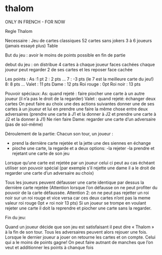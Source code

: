 # thalom

ONLY IN FRENCH - FOR NOW

Regle Thalom

Necessaire : 
Jeu de cartes classiques 52 cartes sans jokers
3 à 6 joueurs (jamais essayé plus)
Table 

But du jeu : avoir le moins de points possible en fin de partie

debut du jeu : 
on distribue 4 cartes à chaque joueur faces cachées
chaque joueur peut regarder 2 de ses cartes et les reposer face cachée

Les points :
As :1 pt
2 : 2 pts
…
7 : -3 pts (le 7 est la meilleure carte du jeu!)
8: 8 pts
…
Valet : 11 pts
Dame : 12 pts
Roi rouge : 0pt
Roi noir : 13 pts

Pouvoir spéciaux:
As: quand rejeté : faire piocher une carte à un autre joueur (il n’a pas le droit de la regarder)
Valet : quand rejeté: échanger deux cartes
	On peut faire au choix une des actions suivantes
donner une de ses cartes à un joueur et lui en prendre une
faire la même chose entre deux adversaires (prendre une carte à J1 et la donner à J2 et prendre une carte à J2 et la donner à J1)
Ne rien faire
Dame: regarder une carte d’un adversaire (pas de soi-même)

Déroulement de la partie:
Chacun son tour, un joueur :
- prend la dernière carte rejetée et la jette une des siennes en échange
- pioche une carte, la regarde et a deux options:
     -la rejeter
     -la prendre et rejetant une carte de son jeu

Lorsque qu’une carte est rejetée par un joueur celui ci peut au cas échéant utiliser son pouvoir spécial (par exemple s’il rejette une dame il a le droit de regarder une carte d’un adversaire au choix)

Tous les joueurs peuvent défausser une carte identique par dessus la dernière carte rejetée (Attention lorsque l’on défausse on ne peut profiter du pouvoir de la carte défaussée. Attention 2: on ne peut pas rejetter un roi noir sur un roi rouge et vice versa car ces deux cartes n’ont pas la meme valeur roi rouge 0pt ≠ roi noir 13 pts)
Si un joueur se trompe en voulant rejeter une carte il doit la reprendre et piocher une carte sans la regarder.

Fin du jeu:

Quand un joueur décide que son jeu est satisfaisant il peut dire « Thalom » à la fin de son tour. Tous les adversaires peuvent alors rejouer une fois.
Lorsque le dernier joueur a jouer on retourne les cartes et on compte. Celui qui a le moins de points gagne! On peut faire autnant de manches que l’on veut et additionner les points à chanque fois

